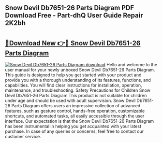 ## Snow Devil Db7651-26 Parts Diagram PDF Download Free - Part-dhQ User Guide Repair 2K2bh

# <h2><a href="http://dfttbjc.blite.top/?on=Snow+Devil+Db7651-26+Parts+Diagram">🔗Download New 👉🔴 Snow Devil Db7651-26 Parts Diagram</a></h2>

[![Snow Devil Db7651-26 Parts Diagram download](https://i.imgur.com/lujVjoI.png)](http://dfttbjc.blite.top/?on=Snow+Devil+Db7651-26+Parts+Diagram)
Hello and welcome to the user manual for your newly unboxed Snow Devil Db7651-26 Parts Diagram. This guide is designed to help you get started with your product and provide you with a thorough understanding of its features, functions, and capabilities. You will find clear instructions for installation, operation, maintenance, and troubleshooting. Safety Precautions for Children Snow Devil Db7651-26 Parts Diagram This product is not suitable for children under age and should be used with adult supervision. Snow Devil Db7651-26 Parts Diagram offers users an impressive collection of advanced features, such as gesture control, hands-free operation, customizable shortcuts, and automated tasks, all easily accessible through the user interface. Our expectation is that the Snow Devil Db7651-26 Parts Diagram has been instrumental in helping you get acquainted with your latest purchase. In case of any queries or concerns, feel free to contact our customer service.
